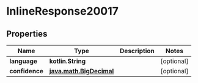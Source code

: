 
# InlineResponse20017

## Properties
Name | Type | Description | Notes
------------ | ------------- | ------------- | -------------
**language** | **kotlin.String** |  |  [optional]
**confidence** | [**java.math.BigDecimal**](java.math.BigDecimal.md) |  |  [optional]




